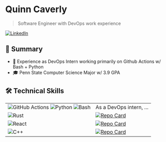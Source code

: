 # Quinn Caverly
> Software Engineer with DevOps work experience

[![LinkedIn](https://img.shields.io/badge/LinkedIn-0077B5?style=for-the-badge&logo=linkedin&logoColor=white)](https://linkedin.com/in/quinn-caverly)
## 🎯 Summary
- 💼 Experience as DevOps Intern working primarily on Github Actions w/ Bash + Python
- 🎓 Penn State Computer Science Major w/ 3.9 GPA

## 🛠️ Technical Skills

|  |  |
|:------------|:-----------------|
| ![GitHub Actions](https://img.shields.io/badge/GitHub_Actions-2088FF?style=for-the-badge&logo=github-actions&logoColor=white) ![Python](https://img.shields.io/badge/Python-3776AB?style=for-the-badge&logo=python&logoColor=white) ![Bash](https://img.shields.io/badge/Bash-4EAA25?style=for-the-badge&logo=gnu-bash&logoColor=white) | As a DevOps intern, ... |
| ![Rust](https://img.shields.io/badge/Rust-orange?style=for-the-badge&logo=rust&logoColor=#E57324) | [![Repo Card](https://github-readme-stats.vercel.app/api/pin/?username=quinn-caverly&repo=rust-aoc2023&theme=light)](https://github.com/quinn-caverly/rust-aoc2023) |
| ![React](https://img.shields.io/badge/React-20232A?style=for-the-badge&logo=react&logoColor=61DAFB) | [![Repo Card](https://github-readme-stats.vercel.app/api/pin/?username=quinn-caverly&repo=202c-internet-guide&theme=light)](https://github.com/quinn-caverly/202c-internet-guide) |
| ![C++](https://img.shields.io/badge/C++-00599C?style=for-the-badge&logo=cplusplus&logoColor=white) | [![Repo Card](https://github-readme-stats.vercel.app/api/pin/?username=483-LargeScaleEmployee&repo=algo&theme=light)](https://github.com/483-LargeScaleEmployee/algo) |

